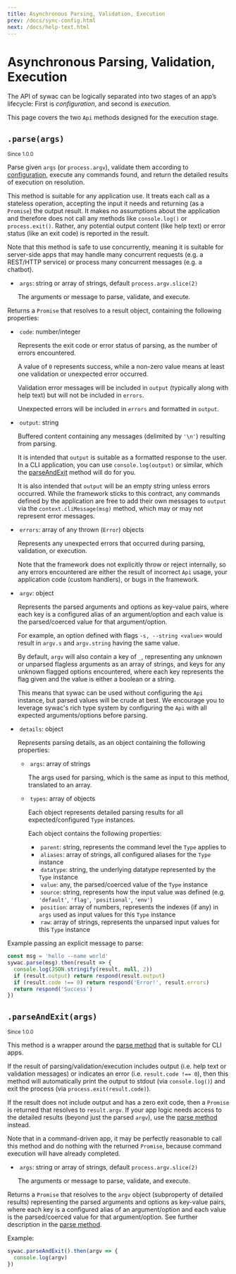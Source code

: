 ```yaml
---
title: Asynchronous Parsing, Validation, Execution
prev: /docs/sync-config.html
next: /docs/help-text.html
---
```

# Asynchronous Parsing, Validation, Execution

The API of sywac can be logically separated into two stages of an app’s lifecycle: First is _configuration_, and second is _execution_.

This page covers the two `Api` methods designed for the execution stage.

<a name="parse"></a>
## `.parse(args)`

<sup>Since 1.0.0</sup>

Parse given `args` (or `process.argv`), validate them according to [configuration](/docs/sync-config.html), execute any commands found, and return the detailed results of execution on resolution.

This method is suitable for any application use. It treats each call as a stateless operation, accepting the input it needs and returning (as a `Promise`) the output result. It makes no assumptions about the application and therefore does not call any methods like `console.log()` or `process.exit()`. Rather, any potential output content (like help text) or error status (like an exit code) is reported in the result.

Note that this method is safe to use concurrently, meaning it is suitable for server-side apps that may handle many concurrent requests (e.g. a REST/HTTP service) or process many concurrent messages (e.g. a chatbot).

- &nbsp;`args`: string or array of strings, default `process.argv.slice(2)`

  The arguments or message to parse, validate, and execute.

Returns a `Promise` that resolves to a result object, containing the following properties:

- &nbsp;`code`: number/integer

  Represents the exit code or error status of parsing, as the number of errors encountered.

  A value of `0` represents success, while a non-zero value means at least one validation or unexpected error occurred.

  Validation error messages will be included in `output` (typically along with help text) but will not be included in `errors`.

  Unexpected errors will be included in `errors` and formatted in `output`.

- &nbsp;`output`: string

  Buffered content containing any messages (delimited by `'\n'`) resulting from parsing.

  It is intended that `output` is suitable as a formatted response to the user. In a CLI application, you can use `console.log(output)` or similar, which the [parseAndExit](#parseAndExit) method will do for you.

  It is also intended that `output` will be an empty string unless errors occurred. While the framework sticks to this contract, any commands defined by the application are free to add their own messages to `output` via the `context.cliMessage(msg)` method, which may or may not represent error messages.

- &nbsp;`errors`: array of any thrown (`Error`) objects

  Represents any unexpected errors that occurred during parsing, validation, or execution.

  Note that the framework does not explicitly throw or reject internally, so any errors encountered are either the result of incorrect `Api` usage, your application code (custom handlers), or bugs in the framework.

- &nbsp;`argv`: object

  Represents the parsed arguments and options as key-value pairs, where each key is a configured alias of an argument/option and each value is the parsed/coerced value for that argument/option.

  For example, an option defined with flags `-s, --string <value>` would result in `argv.s` and `argv.string` having the same value.

  By default, `argv` will also contain a key of `_`, representing any unknown or unparsed flagless arguments as an array of strings, and keys for any unknown flagged options encountered, where each key represents the flag given and the value is either a boolean or a string.

  This means that sywac can be used without configuring the `Api` instance, but parsed values will be crude at best. We encourage you to leverage sywac's rich type system by configuring the `Api` with all expected arguments/options before parsing.

- &nbsp;`details`: object

  Represents parsing details, as an object containing the following properties:

  - &nbsp;`args`: array of strings

    The args used for parsing, which is the same as input to this method, translated to an array.

  - &nbsp;`types`: array of objects

    Each object represents detailed parsing results for all expected/configured `Type` instances.

    Each object contains the following properties:

    - &nbsp;`parent`: string, represents the command level the `Type` applies to
    - &nbsp;`aliases`: array of strings, all configured aliases for the `Type` instance
    - &nbsp;`datatype`: string, the underlying datatype represented by the `Type` instance
    - &nbsp;`value`: any, the parsed/coerced value of the `Type` instance
    - &nbsp;`source`: string, represents how the input value was defined (e.g. `'default'`, `'flag'`, `'positional'`, `'env'`)
    - &nbsp;`position`: array of numbers, represents the indexes (if any) in `args` used as input values for this `Type` instance
    - &nbsp;`raw`: array of strings, represents the unparsed input values for this `Type` instance

Example passing an explicit message to parse:

```js
const msg = 'hello --name world'
sywac.parse(msg).then(result => {
  console.log(JSON.stringify(result, null, 2))
  if (result.output) return respond(result.output)
  if (result.code !== 0) return respond('Error!', result.errors)
  return respond('Success')
})
```

<a name="parseAndExit"></a>
## `.parseAndExit(args)`

<sup>Since 1.0.0</sup>

This method is a wrapper around the [parse method](#parse) that is suitable for CLI apps.

If the result of parsing/validation/execution includes output (i.e. help text or validation messages) or indicates an error (i.e. `result.code !== 0`), then this method will automatically print the output to stdout (via `console.log()`) and exit the process (via `process.exit(result.code)`).

If the result does not include output and has a zero exit code, then a `Promise` is returned that resolves to `result.argv`. If your app logic needs access to the detailed results (beyond just the parsed `argv`), use the [parse method](#parse) instead.

Note that in a command-driven app, it may be perfectly reasonable to call this method and do nothing with the returned `Promise`, because command execution will have already completed.

- &nbsp;`args`: string or array of strings, default `process.argv.slice(2)`

  The arguments or message to parse, validate, and execute.

Returns a `Promise` that resolves to the `argv` object (subproperty of detailed results) representing the parsed arguments and options as key-value pairs, where each key is a configured alias of an argument/option and each value is the parsed/coerced value for that argument/option. See further description in the [parse method](#parse).

Example:

```js
sywac.parseAndExit().then(argv => {
  console.log(argv)
})
```
